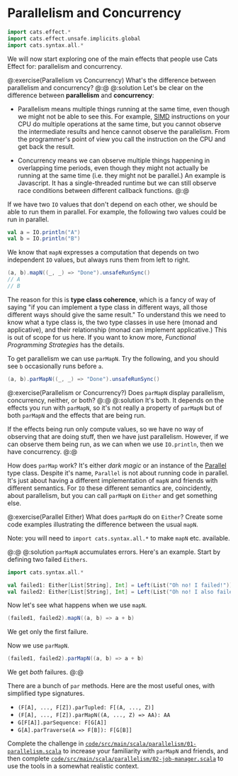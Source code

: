 # Parallelism and Concurrency

```scala mdoc:invisible
import cats.effect.*
import cats.effect.unsafe.implicits.global
import cats.syntax.all.*
```

We will now start exploring one of the main effects that people use Cats Effect for: parallelism and concurrency.

@:exercise(Parallelism vs Concurrency)
What's the difference between parallelism and concurrency?
@:@
@:solution
Let's be clear on the difference between **parallelism** and **concurrency**:

- Parallelism means multiple things running at the same time, even though we might not be able to see this. For example, [SIMD](https://en.wikipedia.org/wiki/Single_instruction,_multiple_data) instructions on your CPU do multiple operations at the same time, but you cannot observe the intermediate results and hence cannot observe the parallelism. From the programmer's point of view you call the instruction on the CPU and get back the result.

- Concurrency means we can observe multiple things happening in overlapping time periods, even though they might not actually be running at the same time (i.e. they might not be parallel.) An example is Javascript. It has a single-threaded runtime but we can still observe race conditions between different callback functions.
@:@

If we have two `IO` values that don't depend on each other, we should be able to run them in parallel.
For example, the following two values could be run in parallel.

```scala mdoc:silent
val a = IO.println("A")
val b = IO.println("B")
```

We know that `mapN` expresses a computation that depends on two independent `IO` values, but always runs them from left to right.

```scala mdoc:silent
(a, b).mapN((_, _) => "Done").unsafeRunSync()
// A
// B
```

The reason for this is **type class coherence**, which is a fancy of way of saying "if you can implement a type class in different ways, all those different ways should give the same result." To understand this we need to know what a type class is, the two type classes in use here (monad and applicative), and their relationship (monad can implement applicative.) This is out of scope for us here. If you want to know more, *Functional Programming Strategies* has the details.

To get parallelism we can use `parMapN`. Try the following, and you should see `b` occasionally runs before `a`.

```scala mdoc:silent
(a, b).parMapN((_, _) => "Done").unsafeRunSync()
```

@:exercise(Parallelism or Concurrency?)
Does `parMapN` display parallelism, concurrency, neither, or both?
@:@
@:solution
It's both. It depends on the effects you run with `parMapN`, so it's not really a property of `parMapN` but of both `parMapN` and the effects that are being run.

If the effects being run only compute values, so we have no way of observing that are doing stuff, then we have just parallelism. However, if we can observe them being run, as we can when we use `IO.println`, then we have concurrency.
@:@


How does `parMap` work? It's either *dark magic* or an instance of the [Parallel](https://typelevel.org/cats/typeclasses/parallel.html) type class. Despite it's name, `Parallel` is not about running code in parallel. It's just about having a different implementation of `mapN` and friends with different semantics. For `IO` these different semantics are, coincidently, about parallelism, but you can call `parMapN` on `Either` and get something else.

@:exercise(Parallel Either)
What does `parMapN` do on `Either`? Create some code examples illustrating the difference between the usual `mapN`.

Note: you will need to `import cats.syntax.all.*` to make `mapN` etc. available.

@:@
@:solution
`parMapN` accumulates errors. Here's an example. Start by defining two failed `Eithers`.

```scala mdoc:silent
import cats.syntax.all.*

val failed1: Either[List[String], Int] = Left(List("Oh no! I failed!"))
val failed2: Either[List[String], Int] = Left(List("Oh no! I also failed!"))
```

Now let's see what happens when we use `mapN`.

```scala mdoc
(failed1, failed2).mapN((a, b) => a + b)
```

We get only the first failure. 

Now we use `parMapN`.

```scala mdoc
(failed1, failed2).parMapN((a, b) => a + b)
```

We get *both* failures.
@:@


There are a bunch of `par` methods. Here are the most useful ones, with simplified type signatures.

* `(F[A], ..., F[Z]).parTupled: F[(A, ..., Z)]`
* `(F[A], ..., F[Z]).parMapN((A, ..., Z) => AA): AA`
* `G[F[A]].parSequence: F[G[A]]`
* `G[A].parTraverse(A => F[B]): F[G[B]]`

Complete the challenge in [`code/src/main/scala/parallelism/01-parallelism.scala`][parallelism] to increase your familiarity with `parMapN` and friends, and then complete [`code/src/main/scala/parallelism/02-job-manager.scala`][job-manager] to use the tools in a somewhat realistic context.

[parallelism]: https://github.com/creativescala/cats-effect-tutorial/blob/main/code/src/main/scala/parallelism/01-parallelism.scala
[job-manager]: https://github.com/creativescala/cats-effect-tutorial/blob/main/code/src/main/scala/parallelism/02-job-manager.scala
